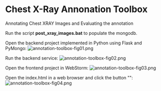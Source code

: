 # Chest X-Ray Annonation Toolbox
Annotating Chest XRAY Images and Evaluating the annotation

Run the script **post_xray_images.bat** to populate the mongodb.

Open the backend project implemented in Python using Flask and PyMongo:
![annotation-toolbox-fig01.png]()

Run the backend service:
![annotation-toolbox-fig02.png]()

Open the frontend project in WebStorm:
![annotation-toolbox-fig03.png]()

Open the index.html in a web browser and click the button "":
![annotation-toolbox-fig04.png]()
